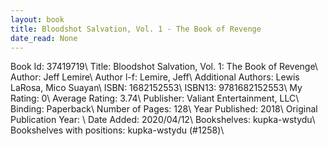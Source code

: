 ```yaml
---
layout: book
title: Bloodshot Salvation, Vol. 1 - The Book of Revenge
date_read: None
---
```


Book Id: 37419719\ 
Title: Bloodshot Salvation, Vol. 1: The Book of Revenge\ 
Author: Jeff Lemire\ 
Author l-f: Lemire, Jeff\ 
Additional Authors: Lewis LaRosa, Mico Suayan\ 
ISBN: 1682152553\ 
ISBN13: 9781682152553\ 
My Rating: 0\ 
Average Rating: 3.74\ 
Publisher: Valiant Entertainment, LLC\ 
Binding: Paperback\ 
Number of Pages: 128\ 
Year Published: 2018\ 
Original Publication Year: \ 
Date Added: 2020/04/12\ 
Bookshelves: kupka-wstydu\ 
Bookshelves with positions: kupka-wstydu (#1258)\ 

